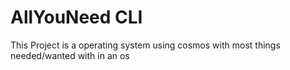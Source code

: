 # AllYouNeed CLI
This Project is a operating system using cosmos with most things needed/wanted with in an os
